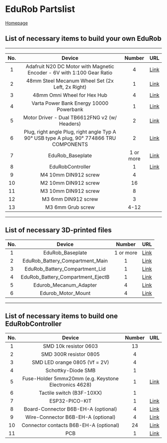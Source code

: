 # EduRob Partslist
[Homepage](https://www.imsl.fh-dortmund.de/mobile-roboter/edurob/)
## List of necessary items to build your own EduRob

---
|No.| Device | Number | URL |
|:---:|:---:|:---:|:---:|
| 1 |Adafruit N20 DC Motor with Magnetic Encoder - 6V with 1:100 Gear Ratio| 4 | [Link](https://www.mouser.de/ProductDetail/Adafruit/4639?qs=DPoM0jnrROWCfj%252BnzBxvKw%3D%3D)  |
| 2 | 48mm Steel Mecanum Wheel Set (2x Left, 2x Right)  | 1 | [Link](https://eu.robotshop.com/products/48mm-steel-mecanum-wheel-set-2x-left-2x-right)  |
| 3 | 48mm Omni Wheel for Hex Hub  |4| [Link](https://eu.robotshop.com/products/48mm-omni-wheel-hex-hub)  |
| 4 | Varta Power Bank Energy 10000 Powerbank  |1| [Link](https://www.conrad.de/de/p/varta-power-bank-energy-10000-powerbank-10000-mah-lipo-usb-c-weiss-schwarz-2338727.html?refresh=true)  |
| 5 | Motor Driver - Dual TB6612FNG v2 (w/ Headers)  |2| [Link](https://eu.robotshop.com/products/motor-driver-dual-tb6612fng-v2-headers)|
| 6 | Plug, right angle Plug, right angle Typ A 90° USB type A plug, 90° 774866 TRU COMPONENTS  |2| [Link](https://www.conrad.com/p/plug-right-angle-plug-right-angle-typ-a-90-usb-type-a-plug-90-774866-tru-components-content-1-pcs-1567163)|
| 7 | EduRob_Baseplate  |1 or more| [Link](/CAD/EduRob_Baseplate.STEP)|
| 8 | EduRobController  |1| [Link](/Doc/Partslist/README.md)|
| 9 | M4 10mm DIN912 screw  | 4 | |
| 10 | M2 10mm DIN912 screw  | 16 | |
| 11 | M3 10mm DIN912 screw  | 8 | |
| 12 | M3 6mm DIN912 screw  | 3 | |
| 13 | M3 6mm Grub screw  | 4-12 | |

---
## List of necessary 3D-printed files

|No.| Device | Number | URL |
|:---:|:---:|:---:|:---:|
| 1 | EduRob_Baseplate |1 or more| [Link](/CAD/EduRob_Baseplate.STEP)|
| 2 | EduRob_Battery_Compartment_Main |1 | [Link](/CAD/EduRob_Battery_Compartment_Main.STEP)|
| 3 | EduRob_Battery_Compartment_Lid |1 | [Link](/CAD/EduRob_Battery_Compartment_Lid.STEP)|
| 4 | EduRob_Battery_Compartment_EjectB |1 | [Link](/CAD/EduRob_Battery_Compartment_EjectB.STEP)|
| 5 | Edurob_Mecanum_Adapter |4 | [Link](/CAD/Edurob_Mecanum_Adapter.step)|
| 6 | Edurob_Motor_Mount |4 | [Link](/CAD/Edurob_Motor_Mount.step)|

---
## List of necessary items to build one EduRobController

|No.| Device | Number | URL |
|:---:|:---:|:---:|:---:|
| 1 | SMD 10k resistor 0603 | 13 | |
| 2 | SMD 300R resistor 0805 | 4 | |
| 3 | SMD LED orange 0805 (Vf = 2V) | 4 | |
| 4 | Schottky-Diode SMB|1| |
| 5 | Fuse-Holder 5mmx20mm (e.g. Keystone Electronics 4628) | 1 | [Link](https://eu.mouser.com/ProductDetail/Keystone-Electronics/4628?qs=zfzUrXoPZmjT%252BZ7zWJhosA%3D%3D) |
| 6 | Tactile switch (B3F-10XX) | 1 | |
| 7 | ESP32-PICO-KIT | 1 | [Link](https://www.mouser.de/ProductDetail/Espressif-Systems/ESP32-PICO-KIT-1?qs=HoCaDK9Nz5ccXDqscvfzVw%3D%3D) |
| 8 | Board-Connector B6B-EH-A (optional) | 4 | [Link](https://www.reichelt.de/jst-stiftleiste-rm-2-5-mm-1x6-polig-gerade-eh-jst-eh6p-st-p190551.html) |
| 9 | Wire-Connector B6B-EH-A (optional) | 4 | [Link](https://www.conrad.at/de/p/jst-buchsengehaeuse-kabel-eh-polzahl-gesamt-6-ehr-6-1-st-1217311.html) |
| 10 | Connector contacts B6B-EH-A (optional) | 24 | [Link](https://www.conrad.at/de/p/jst-crimpkontakt-eh-beh-001t-p0-6-1-st-1217316.html) |
| 11 | PCB |1 | [Link](/PCB/README.md)